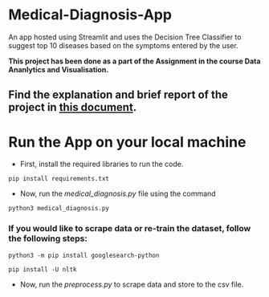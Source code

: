 # Medical-Diagnosis-App
An app hosted using Streamlit and uses the Decision Tree Classifier to suggest top 10 diseases based on the symptoms entered by the user.

**This project has been done as a part of the Assignment in the course Data Ananlytics and Visualisation.**


**Find the explanation and brief report of the project in [this document](https://github.com/Anupam0401/Medical-Diagnosis-App/blob/master/Medical%20Diagnosis%20App.pdf).**
---
# Run the App on your local machine
* First, install the required libraries to run the code.
```
pip install requirements.txt
```
* Now, run the *medical_diagnosis.py* file using the command
```
python3 medical_diagnosis.py
```

### If you would like to scrape data or re-train the dataset, follow the following steps:
```
python3 -m pip install googlesearch-python
```
```
pip install -U nltk
```
* Now, run the *preprocess.py* to scrape data and store to the csv file.
